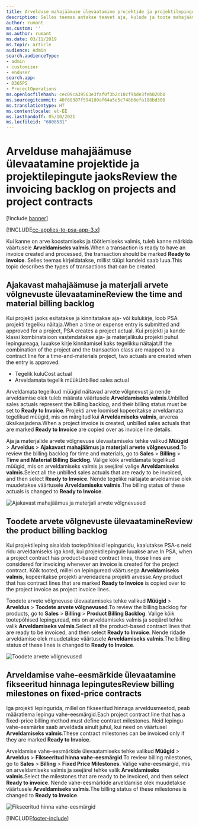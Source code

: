 ```yaml
---
title: Arvelduse mahajäämuse ülevaatamine projektide ja projektilepingute jaoks
description: Selles teemas antakse teavet aja, kulude ja toote mahajäämuste ülevaatamise ning selle kohta, kuidas neid arveldusvalmiks märkida.
author: rumant
ms.custom: ''
ms.author: rumant
ms.date: 03/11/2019
ms.topic: article
audience: Admin
search.audienceType:
- admin
- customizer
- enduser
search.app:
- D365PS
- ProjectOperations
ms.openlocfilehash: cec09ca39563e3faf0f3b2c10cf9bde3feb020b0
ms.sourcegitcommit: 40f68387f594180af64a5e5c748b6efa188bd300
ms.translationtype: HT
ms.contentlocale: et-EE
ms.lasthandoff: 05/10/2021
ms.locfileid: "6008531"
---
```

# <a name="review-the-invoicing-backlog-on-projects-and-project-contracts"></a><span data-ttu-id="d99ac-103">Arvelduse mahajäämuse ülevaatamine projektide ja projektilepingute jaoks</span><span class="sxs-lookup"><span data-stu-id="d99ac-103">Review the invoicing backlog on projects and project contracts</span></span>

[!include [banner](../includes/psa-now-project-operations.md)]

[!INCLUDE[cc-applies-to-psa-app-3.x](../includes/cc-applies-to-psa-app-3x.md)]

<span data-ttu-id="d99ac-104">Kui kanne on arve koostamiseks ja töötlemiseks valmis, tuleb kanne märkida väärtusele **Arveldamiseks valmis**.</span><span class="sxs-lookup"><span data-stu-id="d99ac-104">When a transaction is ready to have an invoice created and processed, the transaction should be marked **Ready to invoice**.</span></span> <span data-ttu-id="d99ac-105">Selles teemas kirjeldatakse, millist tüüpi kandeid saab luua.</span><span class="sxs-lookup"><span data-stu-id="d99ac-105">This topic describes the types of transactions that can be created.</span></span>

## <a name="review-the-time-and-material-billing-backlog"></a><span data-ttu-id="d99ac-106">Ajakavast mahajäämuse ja materjali arvete võlgnevuste ülevaatamine</span><span class="sxs-lookup"><span data-stu-id="d99ac-106">Review the time and material billing backlog</span></span>

<span data-ttu-id="d99ac-107">Kui projekti jaoks esitatakse ja kinnitatakse aja- või kulukirje, loob PSA projekti tegeliku näitaja.</span><span class="sxs-lookup"><span data-stu-id="d99ac-107">When a time or expense entry is submitted and approved for a project, PSA creates a project actual.</span></span> <span data-ttu-id="d99ac-108">Kui projekti ja kande klassi kombinatsioon vastendatakse aja- ja materjalikulu projekti puhul lepingureaga, luuakse kirje kinnitamisel kaks tegelikku näitajat.</span><span class="sxs-lookup"><span data-stu-id="d99ac-108">If the combination of the project and the transaction class are mapped to a contract line for a time-and-materials project, two actuals are created when the entry is approved:</span></span>

- <span data-ttu-id="d99ac-109">Tegelik kulu</span><span class="sxs-lookup"><span data-stu-id="d99ac-109">Cost actual</span></span> 
- <span data-ttu-id="d99ac-110">Arveldamata tegelik müük</span><span class="sxs-lookup"><span data-stu-id="d99ac-110">Unbilled sales actual</span></span>

<span data-ttu-id="d99ac-111">Arveldamata tegelikud müügid näitavad arvete võlgnevust ja nende arveldamise olek tuleb määrata väärtusele **Arveldamiseks valmis**.</span><span class="sxs-lookup"><span data-stu-id="d99ac-111">Unbilled sales actuals represent the billing backlog, and their billing status must be set to **Ready to Invoice**.</span></span> <span data-ttu-id="d99ac-112">Projekti arve loomisel kopeeritakse arveldamata tegelikud müügid, mis on märgitud kui **Arveldamiseks valmis**, arverea üksikasjadena.</span><span class="sxs-lookup"><span data-stu-id="d99ac-112">When a project invoice is created, unbilled sales actuals that are marked **Ready to Invoice** are copied over as invoice line details.</span></span>

<span data-ttu-id="d99ac-113">Aja ja materjalide arvete võlgnevuse ülevaatamiseks tehke valikud **Müügid** \> **Arveldus** \> **Ajakavast mahajäämus ja materjali arvete võlgnevused**.</span><span class="sxs-lookup"><span data-stu-id="d99ac-113">To review the billing backlog for time and materials, go to **Sales** \> **Billing** \> **Time and Material Billing Backlog**.</span></span> <span data-ttu-id="d99ac-114">Valige kõik arveldamata tegelikud müügid, mis on arveldamiseks valmis ja seejärel valige **Arveldamiseks valmis**.</span><span class="sxs-lookup"><span data-stu-id="d99ac-114">Select all the unbilled sales actuals that are ready to be invoiced, and then select **Ready to Invoice**.</span></span> <span data-ttu-id="d99ac-115">Nende tegelike näitajate arveldamise olek muudetakse väärtusele **Arveldamiseks valmis**.</span><span class="sxs-lookup"><span data-stu-id="d99ac-115">The billing status of these actuals is changed to **Ready to Invoice**.</span></span>

![Ajakavast mahajäämus ja materjali arvete võlgnevused](media/TMBacklog.png)

## <a name="review-the-product-billing-backlog"></a><span data-ttu-id="d99ac-117">Toodete arvete võlgnevuste ülevaatamine</span><span class="sxs-lookup"><span data-stu-id="d99ac-117">Review the product billing backlog</span></span>

<span data-ttu-id="d99ac-118">Kui projektileping sisaldab tootepõhiseid lepinguridu, kaalutakse PSA-s neid ridu arveldamiseks iga kord, kui projektilepingule luuakse arve.</span><span class="sxs-lookup"><span data-stu-id="d99ac-118">In PSA, when a project contract has product-based contract lines, those lines are considered for invoicing whenever an invoice is created for the project contract.</span></span> <span data-ttu-id="d99ac-119">Kõik tooted, millel on lepinguread väärtusega **Arveldamiseks valmis**, kopeeritakse projekti arveridadena projekti arvesse.</span><span class="sxs-lookup"><span data-stu-id="d99ac-119">Any product that has contract lines that are marked **Ready to Invoice** is copied over to the project invoice as project invoice lines.</span></span>

<span data-ttu-id="d99ac-120">Toodete arvete võlgnevuse ülevaatamiseks tehke valikud **Müügid** \> **Arveldus** \> **Toodete arvete võlgnevused**.</span><span class="sxs-lookup"><span data-stu-id="d99ac-120">To review the billing backlog for products, go to **Sales** \> **Billing** \> **Product Billing Backlog**.</span></span> <span data-ttu-id="d99ac-121">Valige kõik tootepõhised lepinguread, mis on arveldamiseks valmis ja seejärel tehke valik **Arveldamiseks valmis**.</span><span class="sxs-lookup"><span data-stu-id="d99ac-121">Select all the product-based contract lines that are ready to be invoiced, and then select **Ready to Invoice**.</span></span> <span data-ttu-id="d99ac-122">Nende ridade arveldamise olek muudetakse väärtusele **Arveldamiseks valmis**.</span><span class="sxs-lookup"><span data-stu-id="d99ac-122">The billing status of these lines is changed to **Ready to Invoice**.</span></span>

![Toodete arvete võlgnevused](media/ProductBacklog.png)

## <a name="review-billing-milestones-on-fixed-price-contracts"></a><span data-ttu-id="d99ac-124">Arveldamise vahe-eesmärkide ülevaatamine fikseeritud hinnaga lepingutes</span><span class="sxs-lookup"><span data-stu-id="d99ac-124">Review billing milestones on fixed-price contracts</span></span>

<span data-ttu-id="d99ac-125">Iga projekti lepingurida, millel on fikseeritud hinnaga arveldusmeetod, peab määratlema lepingu vahe-eesmärgid.</span><span class="sxs-lookup"><span data-stu-id="d99ac-125">Each project contract line that has a fixed-price billing method must define contract milestones.</span></span> <span data-ttu-id="d99ac-126">Neid lepingu vahe-eesmärke saab arveldada ainult juhul, kui need on väärtusel **Arveldamiseks valmis**.</span><span class="sxs-lookup"><span data-stu-id="d99ac-126">These contract milestones can be invoiced only if they are marked **Ready to Invoice**.</span></span> 

<span data-ttu-id="d99ac-127">Arveldamise vahe-eesmärkide ülevaatamiseks tehke valikud **Müügid** \> **Arveldus** \> **Fikseeritud hinna vahe-eesmärgid**.</span><span class="sxs-lookup"><span data-stu-id="d99ac-127">To review billing milestones, go to **Sales** \> **Billing** \> **Fixed Price Milestones**.</span></span> <span data-ttu-id="d99ac-128">Valige vahe-eesmärgid, mis on arveldamiseks valmis ja seejärel tehke valik **Arveldamiseks valmis**.</span><span class="sxs-lookup"><span data-stu-id="d99ac-128">Select the milestones that are ready to be invoiced, and then select **Ready to invoice**.</span></span> <span data-ttu-id="d99ac-129">Nende vahe-eesmärkide arveldamise olek muudetakse väärtusele **Arveldamiseks valmis**.</span><span class="sxs-lookup"><span data-stu-id="d99ac-129">The billing status of these milestones is changed to **Ready to Invoice**.</span></span>

![Fikseeritud hinna vahe-eesmärgid](media/FPBacklog.png)


[!INCLUDE[footer-include](../includes/footer-banner.md)]